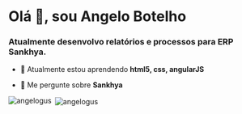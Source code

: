 <h1>Olá 👋, sou Angelo Botelho</h1>
<h3>Atualmente desenvolvo relatórios e processos para ERP Sankhya.</h3>

- 🌱 Atualmente estou aprendendo **html5, css, angularJS**

- 💬 Me pergunte sobre **Sankhya**

<!--<h3 align="left">Connect with me:</h3>
<p align="left">
<a href="https://linkedin.com/in/angelo-botelho-15753b128" target="blank"><img align="center" src="https://raw.githubusercontent.com/rahuldkjain/github-profile-readme-generator/master/src/images/icons/Social/linked-in-alt.svg" alt="angelo-botelho-15753b128" height="30" width="40" /></a>
<a href="https://instagram.com/angelogus" target="blank"><img align="center" src="https://raw.githubusercontent.com/rahuldkjain/github-profile-readme-generator/master/src/images/icons/Social/instagram.svg" alt="angelogus" height="30" width="40" /></a>
</p>
-->
<p><img align="left" src="https://github-readme-stats.vercel.app/api/top-langs?username=angelogus&show_icons=true&locale=en&layout=compact" alt="angelogus" /></p>

<p>&nbsp;<img align="center" src="https://github-readme-stats.vercel.app/api?username=angelogus&show_icons=true&locale=en" alt="angelogus" /></p>
